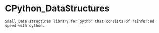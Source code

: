 # CPython_DataStructures
```
Small Data structures library for python that consists of reinforced speed with cython.
```
